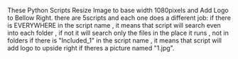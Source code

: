 These Python Scripts Resize Image to base width 1080pixels and Add Logo to Bellow Right.
there are 5scripts and each one does a different job:
if there is EVERYWHERE in the script name , it means that script will search even into each folder , if not it will search only the files in the place it runs , not in folders
if there is "Included_1" in the script name , it means that script will add logo to upside right if theres a picture named "1.jpg".


